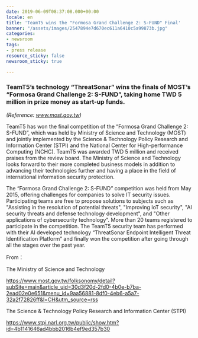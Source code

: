 ```yaml
---
date: 2019-06-09T08:37:08.000+00:00
locale: en
title: 'TeamT5 wins the "Formosa Grand Challenge 2: S-FUND" Final'
banner: "/assets/images/2547894e7d670ec611a6410c5a99873b.jpg"
categories:
- newsroom
tags:
- press release
resource_sticky: false
newsroom_sticky: true

---
```

### **TeamT5’s technology “ThreatSonar” wins the finals of MOST’s “Formosa Grand Challenge 2: S-FUND”, taking home TWD 5 million in prize money as start-up funds.**

_(Reference: www.most.gov.tw)_

TeamT5 has won the final competition of the “Formosa Grand Challenge 2: S-FUND”, which was held by Ministry of Science and Technology (MOST) and jointly implemented by the Science & Technology Policy Research and Information Center (STPI) and the National Center for High-performance Computing (NCHC). TeamT5 was awarded TWD 5 million and received praises from the review board. The Ministry of Science and Technology looks forward to their more completed business models in addition to advancing their technologies further and having a place in the field of international information security protection.
            
            

The “Formosa Grand Challenge 2: S-FUND” competition was held from May 2015, offering challenges for companies to solve IT security issues. Participating teams are free to propose solutions to subjects such as "Assisting in the resolution of potential threats", "Improving IoT security", "AI security threats and defense technology development", and "Other applications of cybersecurity technology". More than 20 teams registered to participate in the competition. The TeamT5 security team has performed with their AI developed technology “ThreatSonar Endpoint Intelligent Threat Identification Platform” and finally won the competition after going through all the stages over the past year.

            
            
From：

The Ministry of Science and Technology

https://www.most.gov.tw/folksonomy/detail?subSite=main&article_uid=30d3f20d-2fd0-4b0e-b7ba-2ead02e0e651&menu_id=9aa56881-8df0-4eb6-a5a7-32a2f72826ff&l=CH&utm_source=rss

The Science & Technology Policy Research and Information Center (STPI)

https://www.stpi.narl.org.tw/public/show.htm?id=4b1141646ad4bbb2016b4ef9ed357b30